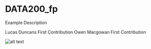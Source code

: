 # DATA200_fp
Example Description


Lucas Duncans First Contribution
Owen Macgowan First Contribution


![alt text](https://res.cloudinary.com/practicaldev/image/fetch/s--WvYf7Fxp--/c_limit%2Cf_auto%2Cfl_progressive%2Cq_auto%2Cw_880/https://dev-to-uploads.s3.amazonaws.com/i/v1lbpim76kj77pnx6582.jpg)